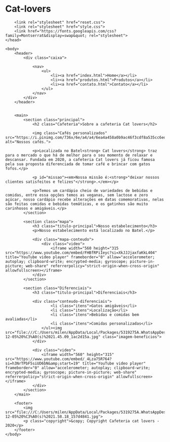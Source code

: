 # Cat-lovers
<!DOCTYPE html>
<html lang="pt-br">
    <head>
        <meta charset="UTF-8">
        <meta name="viewport" content="width=device-width">
        <title>Cat lovers</title>

        <link rel="stylesheet" href="reset.css">
        <link rel="stylesheet" href="style.css">
        <link href="https://fonts.googleapis.com/css?family=Montserrat&display=swap&quot; rel="stylesheet">
    </head>

    <body>
        <header>
            <div class="caixa">

                <nav>
                    <ul>
                        <li><a href="index.html">Home</a></li>
                        <li><a href="produtos.html">Produtos</a></li>
                        <li><a href="contato.html">Contato</a></li>
                    </ul>
                </nav>
            </div>
        </header>


        <main>
            <section class="principal">
                <h2 class="Cafeteria">Sobre a cafeteria Cat lovers</h2>

                <img class="Cafés personalizados" src="https://i.pinimg.com/736x/6e/a4/a4/6ea4a458a0b9ac46f3cdf8a535cc6ed1.jpg" alt="Nossos cafés.">
         
                <p>Localizada no Batel<strong> Cat lovers</strong> traz para o mercado o que há de melhor para o seu momento de relaxar e descansar. Fundada em 2020, a cafeteria Cat lovers já ficou famosa pela sua proposta diferenciada de tomar café e brincar com gatos fofos.</p>

                <p id="missao"><em>Nossa missão é:<strong>"deixar nossos clientes satisfeitos e felizes"</strong>.</em></p>

                <p>Temos um cardápio cheio de variedades de bebidas e comidas, entre essa opções temos as veganas, sem lactose e zero açúcar, nosso cardápio recebe alterações em datas comemorativas, nelas são feitas comidas e bebidas temáticas, e os gatinhos são muito carinhosos e amigáveis.</p>
            </section>

            <section class="mapa">
                <h3 class="titulo-principal">Nosso estabelecimento</h3>
                <p>Nosso estabelecimento está localizado no Batel.</p>

                <div class="mapa-conteudo">
                    <div class="video">
                        <iframe width="560 height="315 src="https://www.youtube.com/embed/FHBfRPiIeyc?si=XkJJJjaxfaKkL404" title="YouTube video player" frameborder="0" allow="accelerometer; autoplay; clipboard-write; encrypted-media; gyroscope; picture-in-picture; web-share" referrerpolicy="strict-origin-when-cross-origin" allowfullscreen></iframe>
                </div>
            </section>

            <section class="Diferenciais">
                <h3 class="titulo-principal">Diferenciais</h3>

                <div class="conteudo-diferenciais">
                        <li class="itens">Gatos amigáveis</li>
                        <li class="itens">Localização</li>
                        <li class="itens">Bebidas e comidas bem avaliadas</li>
                        <li class="itens">Comidas personalizadas</li>
                    </ul><img src="file:///C:/Users/milen/AppData/Local/Packages/5319275A.WhatsAppDesktop_cv1g1gvanyjgm/TempState/2548E0A7D08CA169AF9729E03206E6A1/Imagem%20do%20WhatsApp%20de%202024-12-05%20%C3%A0(s)%2021.45.09_1ac2d15a.jpg" class="imagem-beneficios">
                </div>

                <div class="video">
                    <iframe width="560" height="315" src="https://www.youtube.com/embed/_4Lza75R764?si=h3NrTPbF5siUD6bN&amp;start=19" title="YouTube video player" frameborder="0" allow="accelerometer; autoplay; clipboard-write; encrypted-media; gyroscope; picture-in-picture; web-share" referrerpolicy="strict-origin-when-cross-origin" allowfullscreen></iframe>
                </div>
            </section>
        </main>

        <footer>
            <img src="file:///C:/Users/milen/AppData/Local/Packages/5319275A.WhatsAppDesktop_cv1g1gvanyjgm/TempState/2F803D26CE47B9F9DE9AF69E5B73E3D1/Imagem%20do%20WhatsApp%20de%202024-12-05%20%C3%A0(s)%2021.58.18_157d4841.jpg">
            <p class="copyright">&copy; Copyright Cafeteria cat lovers - 2020</p>
        </footer>
    </body>
</html>
